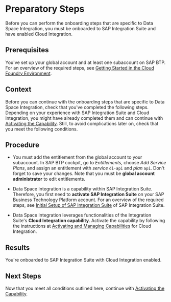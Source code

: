 <!-- loio95366b2757d64a89aaa4efa6027a8fb4 -->

# Preparatory Steps

Before you can perform the onboarding steps that are specific to Data Space Integration, you must be onboarded to SAP Integration Suite and have enabled Cloud Integration.



<a name="loio95366b2757d64a89aaa4efa6027a8fb4__prereq_qdm_pnh_41c"/>

## Prerequisites

You've set up your global account and at least one subaccount on SAP BTP. For an overview of the required steps, see [Getting Started in the Cloud Foundry Environment](https://help.sap.com/docs/btp/sap-business-technology-platform/getting-started-in-cloud-foundry-environment?version=Cloud).



## Context

Before you can continue with the onboarding steps that are specific to Data Space Integration, check that you've completed the following steps. Depending on your experience with SAP Integration Suite and Cloud Integration, you might have already completed them and can continue with [Activating the Capability](activating-the-capability-b49ad35.md). Still, to avoid complications later on, check that you meet the following conditions.



## Procedure

-   You must add the entitlement from the global account to your subaccount. In SAP BTP cockpit, go to *Entitlements*, choose *Add Service Plans*, and assign an entitlement with *service* `di-api` and *plan* `api`. Don't forget to save your changes. Note that you must be **global account administrator** to edit entitlements.

-   Data Space Integration is a capability within SAP Integration Suite. Therefore, you first need to **activate SAP Integration Suite** on your SAP Business Technology Platform account. For an overview of the required steps, see [Initial Setup of SAP Integration Suite](10-InitialSetup/initial-setup-of-sap-integration-suite-3dcf507.md) of SAP Integration Suite.

-   Data Space Integration leverages functionalities of the Integration Suite's **Cloud Integration capability**. Activate the capability by following the instructions at [Activating and Managing Capabilities](https://help.sap.com/docs/integration-suite/sap-integration-suite/activating-and-managing-capabilities) for Cloud Integration.




<a name="loio95366b2757d64a89aaa4efa6027a8fb4__result_v1y_n4h_41c"/>

## Results

You're onboarded to SAP Integration Suite with Cloud Integration enabled.



<a name="loio95366b2757d64a89aaa4efa6027a8fb4__postreq_jyr_gph_41c"/>

## Next Steps

Now that you meet all conditions outlined here, continue with [Activating the Capability](activating-the-capability-b49ad35.md).

